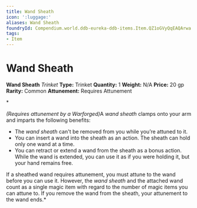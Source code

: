 ```yaml
---
title: Wand Sheath
icon: ':luggage:'
aliases: Wand Sheath
foundryId: Compendium.world.ddb-eureka-ddb-items.Item.QZ1oGVyQqEAQArwa
tags:
- Item
---
```


# Wand Sheath

**Wand Sheath**
_Trinket_
**Type:** Trinket
**Quantity:** 1
**Weight:** N/A
**Price:** 20 gp
**Rarity:** Common
**Attunement:** Requires Attunement

*<div class="item-attunement"><i>(Requires attunement by a Warforged)</i>A *wand sheath* clamps onto your arm and imparts the following benefits:
* The *wand sheath* can't be removed from you while you’re attuned to it.
* You can insert a wand into the sheath as an action. The sheath can hold only one wand at a time.
* You can retract or extend a wand from the sheath as a bonus action. While the wand is extended, you can use it as if you were holding it, but your hand remains free.

If a sheathed wand requires attunement, you must attune to the wand before you can use it. However, the *wand sheath* and the attached wand count as a single magic item with regard to the number of magic items you can attune to. If you remove the wand from the sheath, your attunement to the wand ends.*